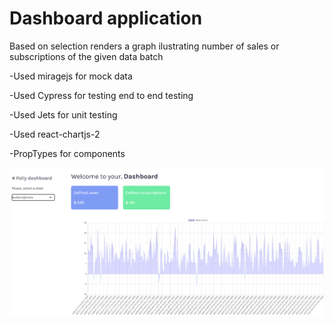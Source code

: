 # Dashboard application

 Based on selection renders a graph ilustrating number of sales or subscriptions of the given data batch
 
 
 -Used miragejs for mock data
 
 -Used Cypress for testing end to end testing
 
 -Used Jets for unit testing
 
 -Used react-chartjs-2
 
 -PropTypes for components
 
 
 ![](https://github.com/funakoshiapi/refactoring_react_hooks/blob/main/dashboard.PNG)
 
 
 
 
 


